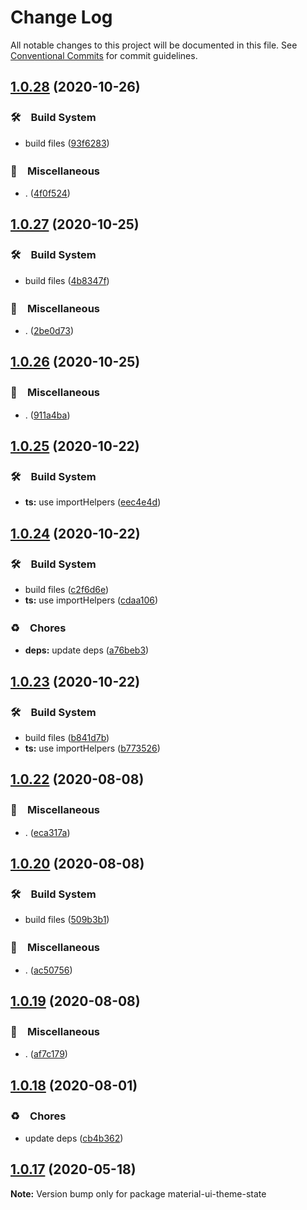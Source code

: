 # Change Log

All notable changes to this project will be documented in this file.
See [Conventional Commits](https://conventionalcommits.org) for commit guidelines.

## [1.0.28](https://github.com/bluelovers/ws-react/compare/material-ui-theme-state@1.0.27...material-ui-theme-state@1.0.28) (2020-10-26)


### 🛠　Build System

* build files ([93f6283](https://github.com/bluelovers/ws-react/commit/93f6283a33b573ed3d756a1ce1381a505d4f0846))


### 🔖　Miscellaneous

* . ([4f0f524](https://github.com/bluelovers/ws-react/commit/4f0f5240c55b62f0a9e7d62dba6adbb2a538e600))





## [1.0.27](https://github.com/bluelovers/ws-react/compare/material-ui-theme-state@1.0.26...material-ui-theme-state@1.0.27) (2020-10-25)


### 🛠　Build System

* build files ([4b8347f](https://github.com/bluelovers/ws-react/commit/4b8347f09a335b6d209c07896647d43cc498f827))


### 🔖　Miscellaneous

* . ([2be0d73](https://github.com/bluelovers/ws-react/commit/2be0d736afda906c853284fc04f19447bebacebb))





## [1.0.26](https://github.com/bluelovers/ws-react/compare/material-ui-theme-state@1.0.25...material-ui-theme-state@1.0.26) (2020-10-25)


### 🔖　Miscellaneous

* . ([911a4ba](https://github.com/bluelovers/ws-react/commit/911a4ba693de383302dce310f4ada86fa6c644ab))





## [1.0.25](https://github.com/bluelovers/ws-react/compare/material-ui-theme-state@1.0.24...material-ui-theme-state@1.0.25) (2020-10-22)


### 🛠　Build System

* **ts:** use importHelpers ([eec4e4d](https://github.com/bluelovers/ws-react/commit/eec4e4d0a5ac0f7ddc8f996793f667ef916067b1))





## [1.0.24](https://github.com/bluelovers/ws-react/compare/material-ui-theme-state@1.0.23...material-ui-theme-state@1.0.24) (2020-10-22)


### 🛠　Build System

* build files ([c2f6d6e](https://github.com/bluelovers/ws-react/commit/c2f6d6e0404cdbd284708ff0095a3574684d9c84))
* **ts:** use importHelpers ([cdaa106](https://github.com/bluelovers/ws-react/commit/cdaa1069c7a2dc5ca70cc07dfb6b4aebcd6eb2dd))


### ♻️　Chores

* **deps:** update deps ([a76beb3](https://github.com/bluelovers/ws-react/commit/a76beb37961f79e1f21a0a53f8845c1f5a28a698))





## [1.0.23](https://github.com/bluelovers/ws-react/compare/material-ui-theme-state@1.0.22...material-ui-theme-state@1.0.23) (2020-10-22)


### 🛠　Build System

* build files ([b841d7b](https://github.com/bluelovers/ws-react/commit/b841d7b64bf8a70da55c07956b30fd485933736e))
* **ts:** use importHelpers ([b773526](https://github.com/bluelovers/ws-react/commit/b7735267ce68e73a469feb384ac9ef7982ab741b))





## [1.0.22](https://github.com/bluelovers/ws-react/compare/material-ui-theme-state@1.0.20...material-ui-theme-state@1.0.22) (2020-08-08)


### 🔖　Miscellaneous

* . ([eca317a](https://github.com/bluelovers/ws-react/commit/eca317a761b11ca3b6974cc76264ef15391f9845))





## [1.0.20](https://github.com/bluelovers/ws-react/compare/material-ui-theme-state@1.0.19...material-ui-theme-state@1.0.20) (2020-08-08)


### 🛠　Build System

* build files ([509b3b1](https://github.com/bluelovers/ws-react/commit/509b3b1d06c8c676c5cf4b429ecd2cb1a3ef797e))


### 🔖　Miscellaneous

* . ([ac50756](https://github.com/bluelovers/ws-react/commit/ac507565e6101828049c7787c14f1f88d8ff1824))





## [1.0.19](https://github.com/bluelovers/ws-react/compare/material-ui-theme-state@1.0.18...material-ui-theme-state@1.0.19) (2020-08-08)


### 🔖　Miscellaneous

* . ([af7c179](https://github.com/bluelovers/ws-react/commit/af7c1798780d34660193f60b5550bb8a136f2db4))





## [1.0.18](https://github.com/bluelovers/ws-react/compare/material-ui-theme-state@1.0.17...material-ui-theme-state@1.0.18) (2020-08-01)


### ♻️　Chores

* update deps ([cb4b362](https://github.com/bluelovers/ws-react/commit/cb4b3628055a502fa0a7a51ce08541a9a723262e))





## [1.0.17](https://github.com/bluelovers/ws-react/compare/material-ui-theme-state@1.0.16...material-ui-theme-state@1.0.17) (2020-05-18)

**Note:** Version bump only for package material-ui-theme-state
